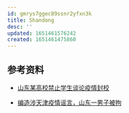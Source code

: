 ```yaml
---
id: gmrys7ggec89ssnr2yfxn3k
title: Shandong
desc: ''
updated: 1651461576242
created: 1651461475860
---
```


## 参考资料

- [山东某高校禁止学生谈论疫情封校](https://twitter.com/SpeechFreedomCN/status/1503160518181376000?cxt=HHwWgMC-6d6hptwpAAAA)

- [编造涉天津疫情谣言，山东一男子被拘](https://www.sohu.com/a/517756452_571524)